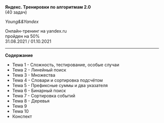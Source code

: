 **Яндекс. Тренировки по алгоритмам 2.0**  
(40 задач)

*Young&&Yandex*  
  
Онлайн-тренинг на yandex.ru  
пройден на 50%  
31.08.2021 / 01.10.2021  

---

**Содержание**  
 - Тема 1 - Сложность, тестирование, особые случаи
 - Тема 2 - Линейный поиск
 - Тема 3 - Множества
 - Тема 4 - Словари и сортировка подсчётом
 - Тема 5 - Префиксные суммы и два указателя
 - Тема 6 - Бинарный поиск 
 - Тема 7 - Сортировка событий
 - Тема 8 - Деревья
 - Тема 9
 - Тема 10
 - Конспект

